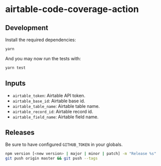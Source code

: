 # airtable-code-coverage-action

## Development

Install the required dependencies:

```bash
yarn
```

And you may now run the tests with:

```bash
yarn test
```

## Inputs

- `airtable_token`: Airtable API token.
- `airtable_base_id`: Airtable base id.
- `airtable_table_name`: Airtable table name.
- `airtable_record_id`: Airtable record id.
- `airtable_field_name`: Airtable field name.

## Releases

Be sure to have configured `GITHUB_TOKEN` in your globals.

```bash
npm version [<new version> | major | minor | patch] -m "Release %s"
git push origin master && git push --tags
```
